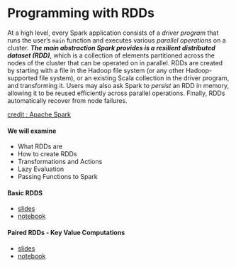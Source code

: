 # Programming with RDDs

At a high level, every Spark application consists of a _driver program_ that runs the user’s `main` function and executes various _parallel operations_ on a cluster. _**The main abstraction Spark provides is a resilient distributed dataset \(RDD\)**_, which is a collection of elements partitioned across the nodes of the cluster that can be operated on in parallel. RDDs are created by starting with a file in the Hadoop file system \(or any other Hadoop-supported file system\), or an existing Scala collection in the driver program, and transforming it. Users may also ask Spark to _persist_ an RDD in memory, allowing it to be reused efficiently across parallel operations. Finally, RDDs automatically recover from node failures.

[credit : Apache Spark](https://spark.apache.org/docs/latest/rdd-programming-guide.html#overview)

#### We will examine

* What RDDs are
* How to create RDDs
* Transformations and Actions
* Lazy Evaluation
* Passing Functions to Spark 

#### Basic RDDS

* [slides](https://github.com/marilynwaldman/course/blob/master/spark/03-RDDs/01-BasicRdds.pdf)
* [notebook](https://github.com/marilynwaldman/course/blob/master/spark/03-RDDs/01-BasicRdds.ipynb)

#### Paired RDDs - Key Value Computations

* [slides](https://github.com/marilynwaldman/course/blob/master/spark/03-RDDs/03-KeyValueRdds.pdf)
* [notebook](https://github.com/marilynwaldman/course/blob/master/spark/03-RDDs/03-KeyValueRdds.ipynb)

